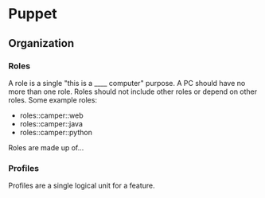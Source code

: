 Puppet
======

Organization
------------

### Roles
A role is a single "this is a ____ computer" purpose. A PC should have 
no more than one role. Roles should not include other roles or depend
on other roles. Some example roles:

* roles::camper::web
* roles::camper::java
* roles::camper::python

Roles are made up of...

### Profiles
Profiles are a single logical unit for a feature.